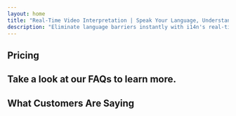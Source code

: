 ```yaml
---
layout: home
title: "Real-Time Video Interpretation | Speak Your Language, Understand All"
description: "Eliminate language barriers instantly with i14n's real-time video interpretation. Join meetings in your native language while everyone understands perfectly. Why learn a new language when technology can bridge the gap?"
---
```


<!-- text="Focus on growth — let iMind handle the languages." -->
<!-- text="Classrooms take years; iMind delivers real-time understanding today, in every language."> -->
<!-- text="Understand instantly — without learning foreign languages" -->
<!-- title="Live **Interpretation** Video Meetings" -->

<HeroSection
title="**Multilingual** Video Meetings with **Voice** Interpretation"
text="For companies where **language barriers** mean lost deals, delays, and costly mistakes.">

<AuthButton text="Sign up for free" buttonClass="brand"/>
<!-- <ContactFormModalNav buttonText="Request a Demo"/>
<NavButton to="#pricing" buttonClass="alt" buttonLabel="Pricing" /> -->
</HeroSection>

<span id="1"></span>
<FeatureBlock :card="{
  title: 'Speak Instantly in Over 100 Languages',
  details: 'iMind enables every participant to speak their native language — naturally, in [real time](/guide/how-it-works), and without subtitles or lag.',
    items: [
      '✧ Speak freely — be understood instantly.',
      '✧ AI-powered interpretation captures tone, intent, and industry-specific terminology.',
      '⚡︎ Two-way, continuous, **voice-to-voice interpretation** with zero manual setup.',
    ],
  link: './guide/what-is-imind',
  src: {
    light: '/1.png',
    dark: '/1.png',
  },
  inversion: false
}" />

<span id="2"></span>
<FeatureBlock :card="{
    title: 'Built for Serious Meetings — Not Just Talking',
    details: 'iMind is a professional-grade video meeting platform, not a lightweight add-on or plugin.',
    items: [
      '✧ 1080p resolution, smart noise suppression, and focused voice pickup.',
      '✧ Scheduling, moderation, demos, recording, and full calendar integration — all built in, ready to go. Meetings can run up to 24 hours.',
      '⚡︎ Live transcripts, participant chat, and an AI assistant that keeps meetings productive.'
    ],
    link: '/guide/how-it-works',
    src: {
      light: '/3l.png',
      dark: '/3d.png',
    },
    inversion: true
  }" />

<span id="3"></span>
<FeatureBlock :card="{
  title: 'The **Mind Within** Your Meetings',
  details: 'iMind turns every multilingual call into clear, searchable knowledge.',
  items: [
    '⚡︎ Instantly search any content across past and current meetings. Ask questions naturally, get precise answers without reviewing recordings.',
    '✧ Never miss action items from any meeting. Our AI extracts tasks, owners and deadlines automatically from conversations.',
    '✧ AI meeting summaries deliver key points instantly in any language, keeping everyone aligned without manual note-taking.',
  ],
  link: '/guide/how-it-works#🧩-deep-memory-deep-understanding',
  src: {
    light: '/2l.png',
    dark: '/2d.png',
  },
  inversion: false
}" />

<span id="4"></span>
<FeatureBlock
  :card="{
    title: 'Secure & Confidential by Design',
    details:
      'iMind is built for conversations where trust matters. While we rely on best-in-class third-party infrastructure, [confidentiality is always in your hands](/guide/privacy-architecture).',
    items: [
      '⚡︎ Region-based privacy — choose where your data is processed. We route all interpretation, storage, and analytics through infrastructure aligned with your compliance zone (e.g. EU, US, Asia).',
      '✧ Private by default — iMind itself **never** stores or uses your content for training, profiling, or third-party access.',
      '✧ Compliant by architecture — GDPR, CCPA, and UAE PDPL-ready, with full support for export and deletion rights.'
    ],
    link: '/guide/privacy-architecture',
    src: {
      light: '/4.png',
      dark: '/4.png',
    },
    inversion: true
  }"
/>

## Pricing

<PricingPlans :plans="[
  {
    title: '**Basic** &nbsp 1 user',
    price: '**Free**',
    details: '25 free meetings',
    items: [
      '100 participant video meetings + 30 GB pooled storage per user [💬](#2)',
      'Voice-to-voice interpretation [💬](#1)',
      'AI assistant [💬](#3)',
    ],
  },
  {
    title: '**Pro** &nbsp 1-99 users',
    price: '**$13** /month/user, billed annually',
    details: 'or $15.99 billed monthly',
    items: [
      '150 participant video meetings + 2 TB pooled storage per user [💬](#2)',
      'Voice-to-voice interpretation [💬](#1)',
      'AI assistant [💬](#3)',
    ],
  },
  {
    title: '**Business** &nbsp 1-250 users',
    price: '**$18** /month/user, billed annually',
    details: 'or $21.99 billed monthly',
    items: [
      '500 participant video meetings + 5 TB pooled storage per user [💬](#2)',
      'Voice-to-voice interpretation [💬](#1)',
      'AI assistant [💬](#3)',
      'Region-based privacy [💬](#4)',
    ],
  }
]">
<AuthButton text="Sign up for free" buttonClass="alt"/>
<AuthButton text="Buy now" buttonClass="brand"/>
<ContactFormModalNav buttonText="Contact sales" buttonClass="alt"/>
</PricingPlans>

## Take a look at our FAQs to learn more.

<AccordionGroup :items="[
  {
    q: 'Can external participants join a call?',
    a: '**Absolutely**. For the no-cost version of iMind, participants can either sign in with a Google Account or be approved by the meeting organizer to join.<br><br>For Google Workspace customers, once you’ve created a meeting, you can invite anyone to join even if they don’t have a Google Account. Just share the link or meeting ID with all meeting participants. [💬](#2)'
  },
  {
    q: 'How much does iMind cost?',
    a: 'Anyone with a Google Account can create a video meeting, invite up to 100 participants, and meet for up to 60 minutes per meeting at no cost. For mobile calls and 1:1s, there’s no time limit.<br><br>For longer, larger meetings or additional features such as international dial-in numbers, meeting recording, live streaming, and administrative controls, see plans and pricing for organizations or Google Workspace Individual.'
  },
  {
    q: 'How do I access premium features?',
    a: 'Premium features are available in our Google Workspace plans and in Google One Premium.'
  },
  {
    q: 'Is the meeting content secure?',
    a: 'Yes. All video and audio streams in Meet are encrypted. Users can join securely even when they\'re off site.'
  },
  {
    q: 'Is a third-party service required for dial-in access?',
    a: 'No. With Google Workspace’s Enterprise edition, you have the ability to include a phone number and PIN on each of your meetings with no other configuration required. Check the dial-in documentation for further details.'
  }
]" />

## What Customers Are Saying

<AutoScrollTestimonials testimonialsUrl="/testimonials.json"/>
